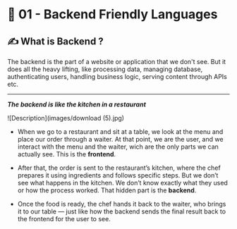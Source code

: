 # 🚀 01 - Backend Friendly Languages

## ✍️ What is Backend ?

The backend is the part of a website or application that we don't see. But it does all the heavy lifting, like processing data, managing database, authenticating users, handling business logic, serving content through APIs etc. 

---
_**The backend is like the kitchen in a restaurant**_

![Description](images/download (5).jpg)

- When we go to a restaurant and sit at a table, we look at the menu and place our order through a waiter. At that point, we are the user, and we interact with the menu and the waiter, wich are the only parts we can actually see. This is the **frontend**.

- After that, the order is sent to the restaurant’s kitchen, where the chef prepares it using ingredients and follows specific steps. But we don’t see what happens in the kitchen. We don’t know exactly what they used or how the process worked. That hidden part is the **backend**.

- Once the food is ready, the chef hands it back to the waiter, who brings it to our table — just like how the backend sends the final result back to the frontend for the user to see.




